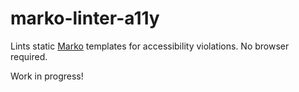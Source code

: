 # marko-linter-a11y

Lints static [Marko](http://markojs.com) templates for accessibility violations. No browser required.

Work in progress!
